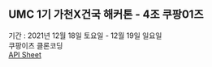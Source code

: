## UMC 1기 가천X건국 해커톤 - 4조 쿠팡01즈
기간 : 2021년 12월 18일 토요일 - 12월 19일 일요일  
쿠팡이츠 클론코딩  
[API Sheet](https://docs.google.com/spreadsheets/d/14TQfDMNsG3_BXReqNzfG79KOtsEc806cgx6HV7Hl6PU/edit?usp=sharing)
